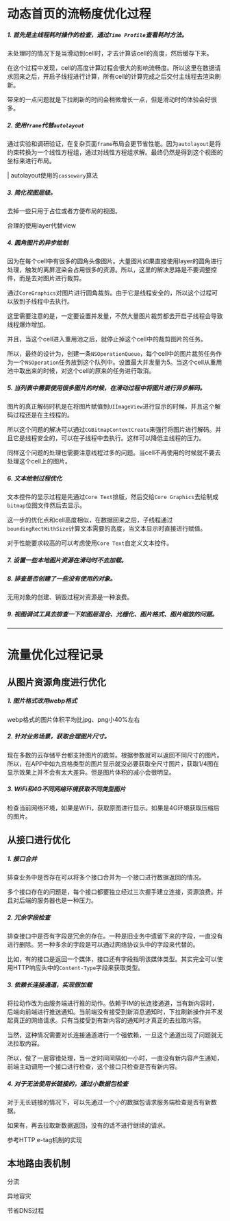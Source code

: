
# 动态首页的流畅度优化过程 

##### 1. 首先是主线程耗时操作的检查，通过`Time Profile`查看耗时方法。

未处理时的情况下是当滑动到cell时，才去计算该cell的高度，然后缓存下来。

在这个过程中发现，cell的高度计算过程会很大的影响流畅度。所以这里在数据请求回来之后，开启子线程进行计算，所有cell的计算完成之后交付主线程去渲染刷新。

带来的一点问题就是下拉刷新的时间会稍微增长一点，但是滑动时的体验会好很多。

##### 2. 使用`frame`代替`autolayout`

通过实验和调研验证，在复杂页面`frame`布局会更节省性能。因为`autolayout`是将约束转换为一个线性方程组，通过对线性方程组求解。最终仍然是得到这个视图的坐标来进行布局。

| autolayout使用的`cassowary`算法

##### 3. 简化视图层级。

去掉一些只用于占位或者方便布局的视图。

合理的使用layer代替view

##### 4. 圆角图片的异步绘制

因为在每个cell中有很多的圆角头像图片。大量图片如果直接使用layer的圆角进行处理，触发的离屏渲染会占用很多的资源。所以，这里的解决思路是不要调整控件，而是去对图片进行裁剪。

通过`CoreGraphics`对图片进行圆角裁剪。由于它是线程安全的，所以这个过程可以放到子线程中去执行。

这里需要注意的是，一定要设置并发量，不然大量图片裁剪都去开启子线程会导致线程爆炸增加。

并且，当这个cell进入重用池之后，就停止掉这个cell中的裁剪图片的任务。

所以，最终的设计为，创建一条`NSOperationQueue`，每个cell中的图片裁剪任务作为一个`NSOperation`任务放到这个队列中。设置最大并发量为5。当这个cell从重用池中取出来的时候，对这个cell的原来的任务进行取消。

##### 5. 当列表中需要使用很多图片的时候，在滑动过程中将图片进行异步解码。

图片的真正解码时机是在将图片赋值到`UIImageView`进行显示的时候，并且这个解码过程还是在主线程的。

所以这个问题的解决可以通过`CGBitmapContextCreate`来强行将图片进行解码。并且它是线程安全的，可以在子线程中去执行。这样可以降低主线程的压力。

同样这个问题的处理也需要注意线程过多的问题。当cell不再使用的时候就不要去处理这个cell上的图片。

##### 6. 文本绘制过程优化

文本控件的显示过程是先通过`Core Text`排版，然后交给`Core Graphics`去绘制成`bitmap`位图文件然后去显示。

这一步的优化点和cell高度相似，在数据回来之后，子线程通过`boundingRectWithSize`计算文本需要的高度，当文本显示时直接进行赋值。

对于性能要求较高的可以考虑使用`Core Text`自定义文本控件。

##### 7. 设置一些本地图片资源在滑动时不去加载。

##### 8. 排查是否创建了一些没有使用的对象。

无用对象的创建、销毁过程对资源是一种浪费。

##### 9. 视图调试工具去排查一下如图层混合、光栅化、图片格式、图片缩放的问题。

***

# 流量优化过程记录

## 从图片资源角度进行优化

##### 1. 图片格式改用webp格式

webp格式的图片体积平均比jpg、png小40%左右

##### 2. 针对业务场景，获取合理图片尺寸。

现在多数的云存储平台都支持图片的裁剪。根据参数就可以返回不同尺寸的图片。所以，在APP中如九宫格类型的图片显示就没必要获取全尺寸图片，获取1/4图在显示效果上并不会有太大差异。但是图片体积的减小会很明显。

##### 3. WiFi和4G不同网络环境获取不同类型图片

检查当前网络环境，如果是WiFi，获取原图进行显示。如果是4G环境获取压缩后的图片。

## 从接口进行优化

##### 1. 接口合并

排查业务中是否存在可以将多个接口合并为一个接口进行数据返回的情况。

多个接口存在的问题是，每个接口都要独立经过三次握手建立连接，资源浪费。并且对后端的服务器也是一种压力。

##### 2. 冗余字段检查

排查接口中是否有字段是冗余的存在。一种是旧业务中遗留下来的字段，一直没有进行删除。另一种多余的字段是可以通过网络协议头中的字段来代替的。

比如，有的接口是返回一个媒体，接口还有字段指明该媒体类型。其实完全可以使用HTTP响应头中的`Content-Type`字段来获取类型。

##### 3. 依赖长连接通道，实现假加载

将拉动作改为由服务端进行推的动作。依赖于IM的长连接通道，当有新内容时，后端向前端进行推送通知。当前端没有接受到新消息通知时，下拉刷新操作并不发起真正的网络请求。只有当接受到有新内容的通知时才真正的去拉取内容。

当然，这种情况需要对长连接通道进行一个强依赖，一旦这个通道出现了问题就无法拉取内容。

所以，做了一层容错处理，当一定时间间隔如一小时，一直没有新内容产生通知，前端主动调用一个接口进行检查，这个接口只检查是否有新内容。

##### 4. 对于无法使用长链接的，通过小数据包检查

对于无长链接的情况下，可以先通过一个小的数据包请求服务端检查是否有新数据。

如果有，再去拉取新数据返回，没有的话不进行继续的请求。

参考HTTP e-tag机制的实现

## 本地路由表机制

分流

异地容灾

节省DNS过程

